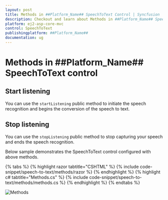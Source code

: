 ```yaml
---
layout: post
title: Methods in ##Platform_Name## SpeechToText Control | Syncfusion
description: Checkout and learn about Methods in ##Platform_Name## SpeechToText control of Syncfusion Essential JS 2 and more.
platform: ej2-asp-core-mvc
control: SpeechToText
publishingplatform: ##Platform_Name##
documentation: ug
---
```


# Methods in ##Platform_Name## SpeechToText control

## Start listening

You can use the `startListening` public method to initiate the speech recognition and begins the conversion of the speech to text.

## Stop listening

You can use the `stopListening` public method to stop capturing your speech and ends the speech recognition.

Below sample demonstrates the SpeechToText control configured with above methods.

{% tabs %}
{% highlight razor tabtitle="CSHTML" %}
{% include code-snippet/speech-to-text/methods/razor %}
{% endhighlight %}
{% highlight c# tabtitle="Methods.cs" %}
{% include code-snippet/speech-to-text/methods/methods.cs %}
{% endhighlight %}
{% endtabs %}

![Methods](images/methods.png)
